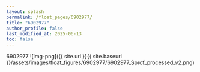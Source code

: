 ```yaml
---
layout: splash
permalink: /float_pages/6902977/
title: "6902977"
author_profile: false
last_modified_at: 2025-06-13
toc: false
---
```

 
6902977
![img-png]({{ site.url }}{{ site.baseurl }}/assets/images/float_figures/6902977/6902977_Sprof_processed_v2.png)